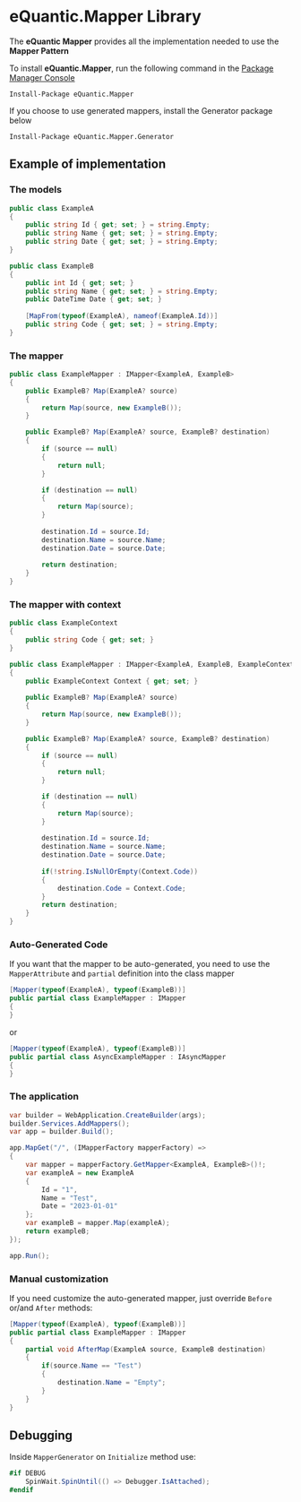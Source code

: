 # eQuantic.Mapper Library

The **eQuantic Mapper** provides all the implementation needed to use the **Mapper Pattern**

To install **eQuantic.Mapper**, run the following command in the [Package Manager Console](https://docs.nuget.org/docs/start-here/using-the-package-manager-console)
```dos
Install-Package eQuantic.Mapper
```
If you choose to use generated mappers, install the Generator package below
```dos
Install-Package eQuantic.Mapper.Generator
```

## Example of implementation

### The models
```csharp
public class ExampleA
{
    public string Id { get; set; } = string.Empty;
    public string Name { get; set; } = string.Empty;
    public string Date { get; set; } = string.Empty;
}

public class ExampleB
{
    public int Id { get; set; }
    public string Name { get; set; } = string.Empty;
    public DateTime Date { get; set; }
    
    [MapFrom(typeof(ExampleA), nameof(ExampleA.Id))]
    public string Code { get; set; } = string.Empty;
}
```

### The mapper
```csharp
public class ExampleMapper : IMapper<ExampleA, ExampleB>
{
    public ExampleB? Map(ExampleA? source)
    {
        return Map(source, new ExampleB());
    }

    public ExampleB? Map(ExampleA? source, ExampleB? destination)
    {
        if (source == null)
        {
            return null;
        }

        if (destination == null)
        {
            return Map(source);
        }
        
        destination.Id = source.Id;
        destination.Name = source.Name;
        destination.Date = source.Date;
        
        return destination;
    }
}
```

### The mapper with context

```csharp
public class ExampleContext
{
    public string Code { get; set; }
}
```

```csharp
public class ExampleMapper : IMapper<ExampleA, ExampleB, ExampleContext>
{
    public ExampleContext Context { get; set; }
    
    public ExampleB? Map(ExampleA? source)
    {
        return Map(source, new ExampleB());
    }

    public ExampleB? Map(ExampleA? source, ExampleB? destination)
    {
        if (source == null)
        {
            return null;
        }

        if (destination == null)
        {
            return Map(source);
        }
        
        destination.Id = source.Id;
        destination.Name = source.Name;
        destination.Date = source.Date;
        
        if(!string.IsNullOrEmpty(Context.Code))
        {
            destination.Code = Context.Code;
        }
        return destination;
    }
}
```

### Auto-Generated Code

If you want that the mapper to be auto-generated, you need to use the `MapperAttribute` and `partial` definition into the class mapper

```csharp
[Mapper(typeof(ExampleA), typeof(ExampleB))]
public partial class ExampleMapper : IMapper
{
}
```

or

```csharp
[Mapper(typeof(ExampleA), typeof(ExampleB))]
public partial class AsyncExampleMapper : IAsyncMapper
{
}
```

### The application

```csharp
var builder = WebApplication.CreateBuilder(args);
builder.Services.AddMappers();
var app = builder.Build();

app.MapGet("/", (IMapperFactory mapperFactory) =>
{
    var mapper = mapperFactory.GetMapper<ExampleA, ExampleB>()!;
    var exampleA = new ExampleA
    {
        Id = "1",
        Name = "Test",
        Date = "2023-01-01"
    };
    var exampleB = mapper.Map(exampleA);
    return exampleB;
});

app.Run();
```

### Manual customization

If you need customize the auto-generated mapper, just override `Before` or/and `After` methods:

```csharp
[Mapper(typeof(ExampleA), typeof(ExampleB))]
public partial class ExampleMapper : IMapper
{
    partial void AfterMap(ExampleA source, ExampleB destination)
    {
        if(source.Name == "Test")
        {
            destination.Name = "Empty";
        }
    }
}
```
## Debugging

Inside `MapperGenerator` on `Initialize` method use:

```csharp
#if DEBUG
    SpinWait.SpinUntil(() => Debugger.IsAttached);
#endif 
```